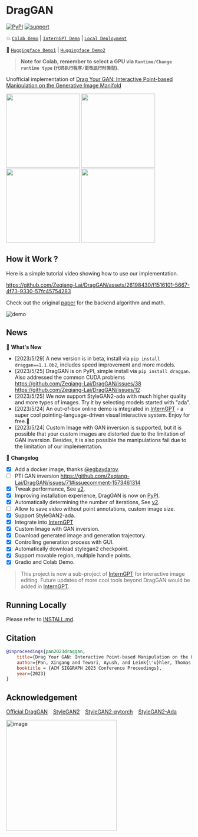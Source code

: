 # DragGAN
[![PyPI](https://img.shields.io/pypi/v/draggan)](https://pypi.org/project/draggan/) 
[![support](https://img.shields.io/badge/Support-macOS%20%7C%20Windows%20%7C%20Linux-blue)](#running-locally)

:boom:  [`Colab Demo`](https://colab.research.google.com/github/Zeqiang-Lai/DragGAN/blob/master/colab.ipynb) | [`InternGPT Demo`](https://github.com/OpenGVLab/InternGPT) |  [`Local Deployment`](#running-locally) 

🤗  [`Huggingface Demo1`](https://huggingface.co/spaces/fffiloni/DragGAN) | [`Huggingface Demo2`](https://huggingface.co/spaces/wuutiing2/DragGAN_pytorch) 
<!-- 
❌ [`OpenXLab Demo1`](https://app-center-159608-7842-ap7840x.1.openxlab.space) |
[`OpenXLab Demo2`](https://app-center-159608-4865-v1j68a2.1.openxlab.space) |
[`OpenXLab Demo3`](https://app-center-159608-2913-rzrk7pl.0.openxlab.space)
 -->
<!-- pip install draggan -i https://pypi.org/simple/ -->

> **Note for Colab, remember to select a GPU via `Runtime/Change runtime type` (`代码执行程序/更改运行时类型`).**

Unofficial implementation of [Drag Your GAN: Interactive Point-based Manipulation on the Generative Image Manifold](https://vcai.mpi-inf.mpg.de/projects/DragGAN/)

<p float="left">
  <img src="assets/mouse.gif" width="200" />
  <img src="assets/nose.gif" width="200" /> 
  <img src="assets/cat.gif" width="200" />
  <img src="assets/horse.gif" width="200" />
</p>

## How it Work ?


Here is a simple tutorial video showing how to use our implementation.

https://github.com/Zeqiang-Lai/DragGAN/assets/26198430/f1516101-5667-4f73-9330-57fc45754283

Check out the original [paper](https://vcai.mpi-inf.mpg.de/projects/DragGAN/) for the backend algorithm and math.

![demo](assets/paper.png)

## News

:star2: **What's New**

- [2023/5/29] A new version is in beta, install via `pip install draggan==1.1.0b2`, includes speed improvement and more models.
- [2023/5/25] DragGAN is on PyPI, simple install via `pip install draggan`. Also addressed the common CUDA problems https://github.com/Zeqiang-Lai/DragGAN/issues/38  https://github.com/Zeqiang-Lai/DragGAN/issues/12
- [2023/5/25] We now support StyleGAN2-ada with much higher quality and more types of images. Try it by selecting models started with "ada".
- [2023/5/24] An out-of-box online demo is integrated in [InternGPT](https://github.com/OpenGVLab/InternGPT) - a super cool pointing-language-driven visual interactive system. Enjoy for free.:lollipop:
- [2023/5/24] Custom Image with GAN inversion is supported, but it is possible that your custom images are distorted  due to the limitation of GAN inversion. Besides, it is also possible the manipulations fail due to the limitation of our implementation.

:star2: **Changelog**

- [x] Add a docker image, thanks [@egbaydarov](https://github.com/egbaydarov).
- [ ] PTI GAN inversion https://github.com/Zeqiang-Lai/DragGAN/issues/71#issuecomment-1573461314
- [x] Tweak performance, See [v2](https://github.com/Zeqiang-Lai/DragGAN/tree/v2).
- [x] Improving installation experience, DragGAN is now on [PyPI](https://pypi.org/project/draggan).
- [x] Automatically determining the number of iterations, See [v2](https://github.com/Zeqiang-Lai/DragGAN/tree/v2).
- [ ] Allow to save video without point annotations, custom image size.
- [x] Support StyleGAN2-ada.
- [x] Integrate into [InternGPT](https://github.com/OpenGVLab/InternGPT)
- [x] Custom Image with GAN inversion.
- [x] Download generated image and generation trajectory.
- [x] Controlling generation process with GUI.
- [x] Automatically download stylegan2 checkpoint.
- [x] Support movable region, multiple handle points.
- [x] Gradio and Colab Demo.

> This project is now a sub-project of [InternGPT](https://github.com/OpenGVLab/InternGPT) for interactive image editing. Future updates of more cool tools beyond DragGAN would be added in [InternGPT](https://github.com/OpenGVLab/InternGPT). 

## Running Locally

Please refer to [INSTALL.md](INSTALL.md).


## Citation

```bibtex
@inproceedings{pan2023draggan,
    title={Drag Your GAN: Interactive Point-based Manipulation on the Generative Image Manifold}, 
    author={Pan, Xingang and Tewari, Ayush, and Leimk{\"u}hler, Thomas and Liu, Lingjie and Meka, Abhimitra and Theobalt, Christian},
    booktitle = {ACM SIGGRAPH 2023 Conference Proceedings},
    year={2023}
}
```


## Acknowledgement

[Official DragGAN](https://github.com/XingangPan/DragGAN) &ensp; [StyleGAN2](https://github.com/NVlabs/stylegan2)  &ensp; [StyleGAN2-pytorch](https://github.com/rosinality/stylegan2-pytorch)  &ensp; [StyleGAN2-Ada](https://github.com/NVlabs/stylegan2-ada-pytorch)


<!-- Welcome to discuss with us and continuously improve the user experience of DragGAN.
Reach us with this WeChat QR Code. -->

<p align="left"><img width="300" alt="image" src="https://github.com/Zeqiang-Lai/DragGAN/assets/26198430/385304d2-d15f-4019-9199-f603d04568fa"></p> 



